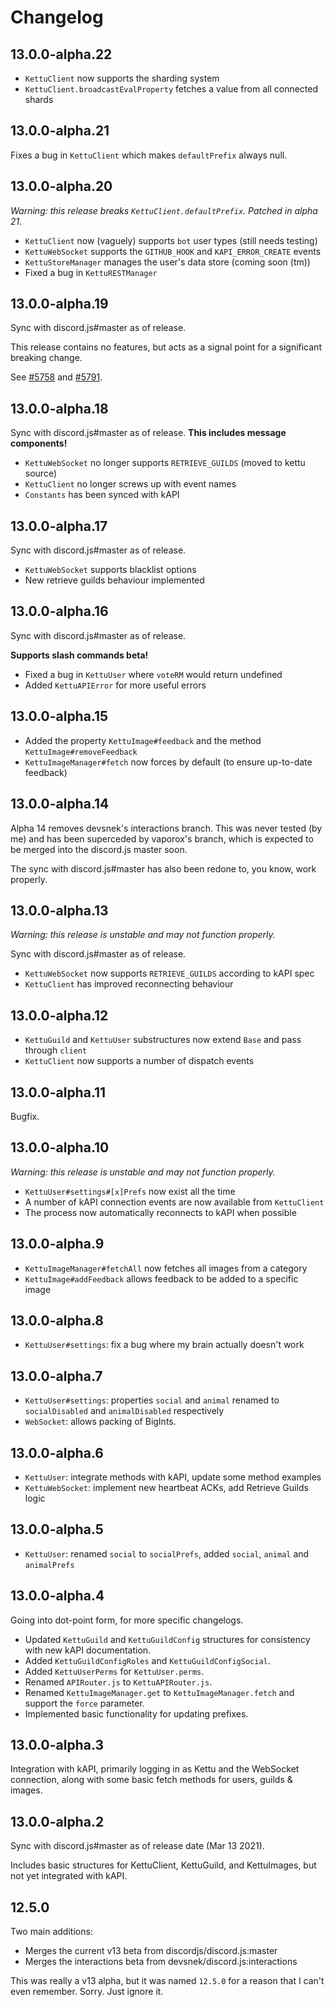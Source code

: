 # Changelog

## 13.0.0-alpha.22

- `KettuClient` now supports the sharding system
- `KettuClient.broadcastEvalProperty` fetches a value from all connected shards

## 13.0.0-alpha.21

Fixes a bug in `KettuClient` which makes `defaultPrefix` always null.

## 13.0.0-alpha.20

*Warning: this release breaks `KettuClient.defaultPrefix`. Patched in alpha 21.*

- `KettuClient` now (vaguely) supports `bot` user types (still needs testing)
- `KettuWebSocket` supports the `GITHUB_HOOK` and `KAPI_ERROR_CREATE` events
- `KettuStoreManager` manages the user's data store (coming soon (tm))
- Fixed a bug in `KettuRESTManager`

## 13.0.0-alpha.19

Sync with discord.js#master as of release.

This release contains no features, but acts as a signal point for a significant breaking change.

See [#5758](https://github.com/discordjs/discord.js/pull/5758) and [#5791](https://github.com/discordjs/discord.js/pull/5791).

## 13.0.0-alpha.18

Sync with discord.js#master as of release. **This includes message components!**

- `KettuWebSocket` no longer supports `RETRIEVE_GUILDS` (moved to kettu source)
- `KettuClient` no longer screws up with event names
- `Constants` has been synced with kAPI

## 13.0.0-alpha.17

Sync with discord.js#master as of release.

- `KettuWebSocket` supports blacklist options
- New retrieve guilds behaviour implemented

## 13.0.0-alpha.16

Sync with discord.js#master as of release.

**Supports slash commands beta!**

- Fixed a bug in `KettuUser` where `voteRM` would return undefined
- Added `KettuAPIError` for more useful errors

## 13.0.0-alpha.15

- Added the property `KettuImage#feedback` and the method `KettuImage#removeFeedback`
- `KettuImageManager#fetch` now forces by default (to ensure up-to-date feedback)

## 13.0.0-alpha.14

Alpha 14 removes devsnek's interactions branch. This was never tested (by me) and has been superceded by vaporox's branch, which is expected to be merged into the discord.js master soon.

The sync with discord.js#master has also been redone to, you know, work properly.

## 13.0.0-alpha.13

*Warning: this release is unstable and may not function properly.*

Sync with discord.js#master as of release.

- `KettuWebSocket` now supports `RETRIEVE_GUILDS` according to kAPI spec
- `KettuClient` has improved reconnecting behaviour

## 13.0.0-alpha.12

- `KettuGuild` and `KettuUser` substructures now extend `Base` and pass through `client`
- `KettuClient` now supports a number of dispatch events

## 13.0.0-alpha.11

Bugfix.

## 13.0.0-alpha.10

*Warning: this release is unstable and may not function properly.*

- `KettuUser#settings#[x]Prefs` now exist all the time
- A number of kAPI connection events are now available from `KettuClient`
- The process now automatically reconnects to kAPI when possible

## 13.0.0-alpha.9

- `KettuImageManager#fetchAll` now fetches all images from a category
- `KettuImage#addFeedback` allows feedback to be added to a specific image

## 13.0.0-alpha.8

- `KettuUser#settings`: fix a bug where my brain actually doesn't work

## 13.0.0-alpha.7

- `KettuUser#settings`: properties `social` and `animal` renamed to `socialDisabled` and `animalDisabled` respectively
- `WebSocket`: allows packing of BigInts.

## 13.0.0-alpha.6

- `KettuUser`: integrate methods with kAPI, update some method examples
- `KettuWebSocket`: implement new heartbeat ACKs, add Retrieve Guilds logic

## 13.0.0-alpha.5

- `KettuUser`: renamed `social` to `socialPrefs`, added `social`, `animal` and `animalPrefs`

## 13.0.0-alpha.4

Going into dot-point form, for more specific changelogs.

- Updated `KettuGuild` and `KettuGuildConfig` structures for consistency with new kAPI documentation.
- Added `KettuGuildConfigRoles` and `KettuGuildConfigSocial`.
- Added `KettuUserPerms` for `KettuUser.perms`.
- Renamed `APIRouter.js` to `KettuAPIRouter.js`.
- Renamed `KettuImageManager.get` to `KettuImageManager.fetch` and support the `force` parameter.
- Implemented basic functionality for updating prefixes.

## 13.0.0-alpha.3

Integration with kAPI, primarily logging in as Kettu and the WebSocket connection, along with some basic fetch methods for users, guilds & images.

## 13.0.0-alpha.2

Sync with discord.js#master as of release date (Mar 13 2021).

Includes basic structures for KettuClient, KettuGuild, and KettuImages, but not yet integrated with kAPI.

## 12.5.0

Two main additions:

- Merges the current v13 beta from discordjs/discord.js:master
- Merges the interactions beta from devsnek/discord.js:interactions

This was really a v13 alpha, but it was named `12.5.0` for a reason that I can't even remember. Sorry. Just ignore it.